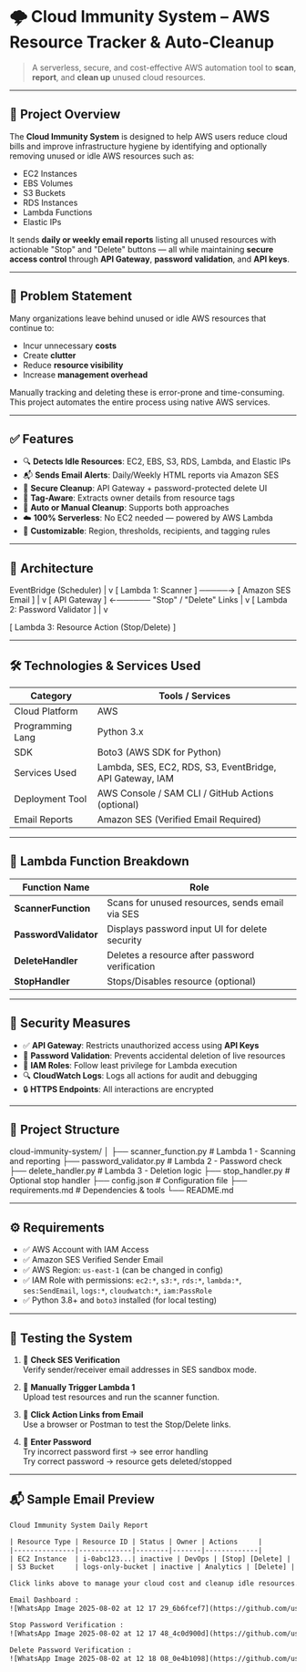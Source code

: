 # 🌩️ Cloud Immunity System – AWS Resource Tracker & Auto-Cleanup

> A serverless, secure, and cost-effective AWS automation tool to **scan**, **report**, and **clean up** unused cloud resources.

---

## 📌 Project Overview

The **Cloud Immunity System** is designed to help AWS users reduce cloud bills and improve infrastructure hygiene by identifying and optionally removing unused or idle AWS resources such as:

- EC2 Instances
- EBS Volumes
- S3 Buckets
- RDS Instances
- Lambda Functions
- Elastic IPs

It sends **daily or weekly email reports** listing all unused resources with actionable "Stop" and "Delete" buttons — all while maintaining **secure access control** through **API Gateway**, **password validation**, and **API keys**.

---

## 🎯 Problem Statement

Many organizations leave behind unused or idle AWS resources that continue to:
- Incur unnecessary **costs**
- Create **clutter**
- Reduce **resource visibility**
- Increase **management overhead**

Manually tracking and deleting these is error-prone and time-consuming. This project automates the entire process using native AWS services.

---

## ✅ Features

- 🔍 **Detects Idle Resources**: EC2, EBS, S3, RDS, Lambda, and Elastic IPs
- 📬 **Sends Email Alerts**: Daily/Weekly HTML reports via Amazon SES
- 🔐 **Secure Cleanup**: API Gateway + password-protected delete UI
- 🧠 **Tag-Aware**: Extracts owner details from resource tags
- 🧼 **Auto or Manual Cleanup**: Supports both approaches
- ☁️ **100% Serverless**: No EC2 needed — powered by AWS Lambda
- 🔧 **Customizable**: Region, thresholds, recipients, and tagging rules

---

## 🔧 Architecture
EventBridge (Scheduler)
|
v
[ Lambda 1: Scanner ] ─────→ [ Amazon SES Email ]
|
v
[ API Gateway ] ←────── "Stop" / "Delete" Links
|
v
[ Lambda 2: Password Validator ]
|
v

[ Lambda 3: Resource Action (Stop/Delete) ]

---

## 🛠️ Technologies & Services Used

| Category         | Tools / Services                                |
|------------------|--------------------------------------------------|
| Cloud Platform   | AWS                                              |
| Programming Lang | Python 3.x                                       |
| SDK              | Boto3 (AWS SDK for Python)                       |
| Services Used    | Lambda, SES, EC2, RDS, S3, EventBridge, API Gateway, IAM |
| Deployment Tool  | AWS Console / SAM CLI / GitHub Actions (optional) |
| Email Reports    | Amazon SES (Verified Email Required)            |

---

## 🧩 Lambda Function Breakdown

| Function Name        | Role                                            |
|----------------------|--------------------------------------------------|
| **ScannerFunction**  | Scans for unused resources, sends email via SES |
| **PasswordValidator**| Displays password input UI for delete security  |
| **DeleteHandler**    | Deletes a resource after password verification  |
| **StopHandler**      | Stops/Disables resource (optional)              |

---

## 🔐 Security Measures

- ✅ **API Gateway**: Restricts unauthorized access using **API Keys**
- 🔑 **Password Validation**: Prevents accidental deletion of live resources
- 📜 **IAM Roles**: Follow least privilege for Lambda execution
- 🔍 **CloudWatch Logs**: Logs all actions for audit and debugging
- 🔒 **HTTPS Endpoints**: All interactions are encrypted

---

## 📁 Project Structure
cloud-immunity-system/
│
├── scanner_function.py # Lambda 1 - Scanning and reporting
├── password_validator.py # Lambda 2 - Password check
├── delete_handler.py # Lambda 3 - Deletion logic
├── stop_handler.py # Optional stop handler
├── config.json # Configuration file
├── requirements.md # Dependencies & tools
└── README.md



---

## ⚙️ Requirements

- ✅ AWS Account with IAM Access
- ✅ Amazon SES Verified Sender Email
- ✅ AWS Region: `us-east-1` (can be changed in config)
- ✅ IAM Role with permissions: `ec2:*`, `s3:*`, `rds:*`, `lambda:*`, `ses:SendEmail`, `logs:*`, `cloudwatch:*`, `iam:PassRole`
- ✅ Python 3.8+ and `boto3` installed (for local testing)

---

## 🧪 Testing the System

1. 📨 **Check SES Verification**  
   Verify sender/receiver email addresses in SES sandbox mode.

2. 🧪 **Manually Trigger Lambda 1**  
   Upload test resources and run the scanner function.

3. 🔗 **Click Action Links from Email**  
   Use a browser or Postman to test the Stop/Delete links.

4. 🔐 **Enter Password**  
   Try incorrect password first → see error handling  
   Try correct password → resource gets deleted/stopped

---

## 📬 Sample Email Preview

```html
Cloud Immunity System Daily Report

| Resource Type | Resource ID | Status | Owner | Actions     |
|---------------|-------------|--------|-------|-------------|
| EC2 Instance  | i-0abc123...| inactive | DevOps | [Stop] [Delete] |
| S3 Bucket     | logs-only-bucket | inactive | Analytics | [Delete] |

Click links above to manage your cloud cost and cleanup idle resources.

Email Dashboard :
![WhatsApp Image 2025-08-02 at 12 17 29_6b6fcef7](https://github.com/user-attachments/assets/758da94d-6e5b-4f70-9913-e20ea466df3e)

Stop Password Verification : 
![WhatsApp Image 2025-08-02 at 12 17 48_4c0d900d](https://github.com/user-attachments/assets/cf6c52d2-b48a-4105-8a40-c4c79e868ffc)

Delete Password Verification :
![WhatsApp Image 2025-08-02 at 12 18 08_0e4b1098](https://github.com/user-attachments/assets/c9f10eab-3258-45a9-940f-f4d7be33345a)
